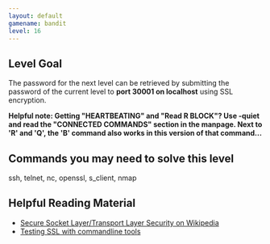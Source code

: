 ```yaml
---
layout: default
gamename: bandit
level: 16
---
```

Level Goal
----------
The password for the next level can be retrieved by submitting the
password of the current level to **port 30001 on localhost** using
SSL encryption.

 **Helpful note: Getting "HEARTBEATING" and "Read R BLOCK"? Use
-quiet and read the "CONNECTED COMMANDS" section in the manpage.
Next to 'R' and 'Q', the 'B' command also works in this version of
that command...**

Commands you may need to solve this level
-----------------------------------------
ssh, telnet, nc, openssl, s\_client, nmap

Helpful Reading Material
------------------------
- [Secure Socket Layer/Transport Layer Security on Wikipedia][]
- [Testing SSL with commandline tools][]

[Secure Socket Layer/Transport Layer Security on Wikipedia]: http://en.wikipedia.org/wiki/Secure_Socket_Layer
[Testing SSL with commandline tools]: https://web.archive.org/web/20070512053927/http://advosys.ca/viewpoints/2006/08/testing-ssl-with-command-line-tools/
